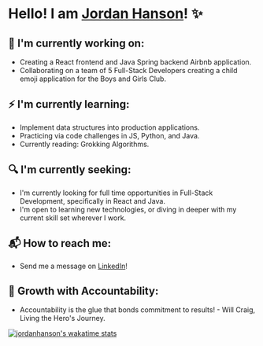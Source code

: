 # Hello! I am  [Jordan Hanson](https://www.linkedin.com/in/jordan-hanson-dev/)! ✨

## 👀 I'm currently working on:

* Creating a React frontend and Java Spring backend Airbnb application.
* Collaborating on a team of 5 Full-Stack Developers creating a child emoji application for the Boys and Girls Club.

## ⚡ I'm currently learning:

* Implement data structures into production applications.
* Practicing via code challenges in JS, Python, and Java.
* Currently reading: Grokking Algorithms.

## 🔍 I'm currently seeking:

* I'm currently looking for full time opportunities in Full-Stack Development, specifically in React and Java.
* I'm open to learning new technologies, or diving in deeper with my current skill set wherever I work.

## 📬 How to reach me:

* Send me a message on [LinkedIn](https://www.linkedin.com/in/jordan-hanson-dev/)!

## 🌱 Growth with Accountability:

* Accountability is the glue that bonds commitment to results! - Will Craig, Living the Hero's Journey.


[![jordanhanson's wakatime stats](https://github-readme-stats.vercel.app/api/wakatime?username=jordanhanson)](https://github.com/anuraghazra/github-readme-stats)

<!--
**jordan-hanson/jordan-hanson** is a ✨ _special_ ✨ repository because its `README.md` (this file) appears on your GitHub profile.

Hello
Here are some ideas to get you started:

[![jordanhanson's wakatime stats](https://github-readme-stats.vercel.app/api/wakatime?username=jordanhanson)](https://github.com/anuraghazra/github-readme-stats)

- 🔭 I’m currently working on ...
- 🌱 I’m currently learning ...
- 👯 I’m looking to collaborate on ...
- 🤔 I’m looking for help with ...
- 💬 Ask me about ...
- 📫 How to reach me: ...
- 😄 Pronouns: ...
- ⚡ Fun fact: ...
-->
